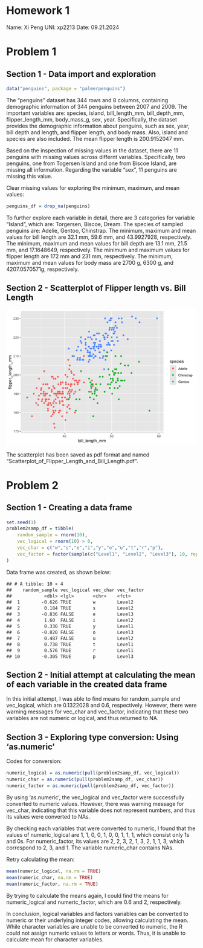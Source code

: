 Homework 1
================

Name: Xi Peng UNI: xp2213 Date: 09.21.2024

# Problem 1

## Section 1 - Data import and exploration

``` r
data("penguins", package = "palmerpenguins")
```

The “penguins” dataset has 344 rows and 8 columns, containing
demographic information of 344 penguins between 2007 and 2009. The
important variables are: species, island, bill_length_mm, bill_depth_mm,
flipper_length_mm, body_mass_g, sex, year. Specifically, the dataset
provides the demographic information about penguins, such as sex, year,
bill depth and length, and flipper length, and body mass. Also, island
and species are also included. The mean flipper length is 200.9152047
mm.

Based on the inspection of missing values in the dataset, there are 11
penguins with missing values across differnt variables. Specifically,
two penguins, one from Togersen Island and one from Biscoe Island, are
missing all information. Regarding the variable “sex”, 11 penguins are
missing this value.

Clear missing values for exploring the minimum, maximum, and mean
values:

``` r
penguins_df = drop_na(penguins)
```

To further explore each variable in detail, there are 3 categories for
variable “Island”, which are: Torgersen, Biscoe, Dream. The species of
sampled penguins are: Adelie, Gentoo, Chinstrap. The minimum, maximum
and mean values for bill length are 32.1 mm, 59.6 mm, and 43.9927928,
respectively. The minimum, maximum and mean values for bill depth are
13.1 mm, 21.5 mm, and 17.1648649, respectively. The minimum and maximum
values for flipper length are 172 mm and 231 mm, respectively. The
minimum, maximum and mean values for body mass are 2700 g, 6300 g, and
4207.0570571g, respectively.

## Section 2 - Scatterplot of Flipper length vs. Bill Length

![](P8105-HW1_files/figure-gfm/unnamed-chunk-5-1.png)<!-- -->

The scatterplot has been saved as pdf format and named
“Scatterplot_of_Flipper_Length_and_Bill_Length.pdf”.

# Problem 2

## Section 1 - Creating a data frame

``` r
set.seed(1)
problem2samp_df = tibble(
    random_sample = rnorm(10),
    vec_logical = rnorm(10) > 0,
    vec_char = c("w","s","e","i","y","o","u","t","r","p"),
    vec_factor = factor(sample(c("Level1", "Level2", "Level3"), 10, replace = TRUE))
)
```

Data frame was created, as shown below:

    ## # A tibble: 10 × 4
    ##    random_sample vec_logical vec_char vec_factor
    ##            <dbl> <lgl>       <chr>    <fct>     
    ##  1        -0.626 TRUE        w        Level2    
    ##  2         0.184 TRUE        s        Level2    
    ##  3        -0.836 FALSE       e        Level3    
    ##  4         1.60  FALSE       i        Level2    
    ##  5         0.330 TRUE        y        Level1    
    ##  6        -0.820 FALSE       o        Level3    
    ##  7         0.487 FALSE       u        Level2    
    ##  8         0.738 TRUE        t        Level1    
    ##  9         0.576 TRUE        r        Level1    
    ## 10        -0.305 TRUE        p        Level3

## Section 2 - Initial attempt at calculating the mean of each variable in the created data frame

In this initial attempt, I was able to find means for random_sample and
vec_logical, which are 0.1322028 and 0.6, respectively. However, there
were warning messages for vec_char and vec_factor, indicating that these
two variables are not numeric or logical, and thus returned to NA.

## Section 3 - Exploring type conversion: Using ‘as.numeric’

Codes for conversion:

``` r
numeric_logical = as.numeric(pull(problem2samp_df, vec_logical))
numeric_char = as.numeric(pull(problem2samp_df, vec_char))
numeric_factor = as.numeric(pull(problem2samp_df, vec_factor))
```

By using ‘as.numeric’, the vec_logical and vec_factor were successfully
converted to numeric values. However, there was warning message for
vec_char, indicating that this variable does not represent numbers, and
thus its values were converted to NAs.

By checking each variables that were converted to numeric, I found that
the values of numeric_logical are 1, 1, 0, 0, 1, 0, 0, 1, 1, 1, which
consist only 1s and 0s. For numeric_factor, its values are 2, 2, 3, 2,
1, 3, 2, 1, 1, 3, which correspond to 2, 3, and 1. The variable
numeric_char contains NAs.

Retry calculating the mean:

``` r
mean(numeric_logical, na.rm = TRUE)
mean(numeric_char, na.rm = TRUE)
mean(numeric_factor, na.rm = TRUE)
```

By trying to calculate the means again, I could find the means for
numeric_logical and numeric_factor, which are 0.6 and 2, respectively.

In conclusion, logical variables and factors variables can be converted
to numeric or their underlying integer codes, allowing calculating the
mean. While character variables are unable to be converted to numeric,
the R could not assign numeric values to letters or words. Thus, it is
unable to calculate mean for character variables.
